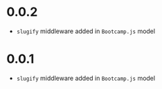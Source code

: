 # 0.0.2
- `slugify` middleware added in `Bootcamp.js` model

# 0.0.1
- `slugify` middleware added in `Bootcamp.js` model
